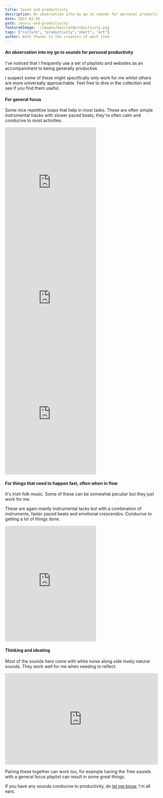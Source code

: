 ```yaml
---
title: Sound and productivity
description: An observation into my go to sounds for personal productivity
date: 2021-02-26
path: /music-and-productivity
featuredImage: ./images/musicandproductivity.png
tags: ["culture", "productivity","short", "art"]
author: With thanks to the creators of each item
---
```

#### An observation into my go to sounds for personal productivity

I've noticed that I frequently use a set of playlists and websites as an accompaniment to being generally productive.

I suspect some of these might specifically only work for me whilst others are more universally approachable. Feel free to dive in the collection and see if you find them useful.

#### For general focus
Some nice repetitive loops that help in most tasks. These are often simple instrumental tracks with slower paced beats, they're often calm and conducive to most activities.

<iframe src="https://open.spotify.com/embed/playlist/74sUjcvpGfdOvCHvgzNEDO" width="300" height="380" frameborder="0" allowtransparency="true" allow="encrypted-media"></iframe>

<br>

<iframe src="https://open.spotify.com/embed/playlist/6YydFkbopnBXccbMIXi9Cg" width="300" height="380" frameborder="0" allowtransparency="true" allow="encrypted-media"></iframe>

<br>

<iframe src="https://open.spotify.com/embed/playlist/0vvXsWCC9xrXsKd4FyS8kM" width="300" height="380" frameborder="0" allowtransparency="true" allow="encrypted-media"></iframe>

#### For things that need to happen fast, often when in flow
It's Irish folk music. Some of these can be somewhat peculiar but they just work for me.

These are again mainly instrumental tacks but with a combination of instruments, faster paced beats and emotional crescendos. Conducive to getting a lot of things done.
<iframe src="https://open.spotify.com/embed/playlist/37i9dQZF1DX9HwI3Crikcm" width="300" height="380" frameborder="0" allowtransparency="true" allow="encrypted-media"></iframe>

#### Thinking and ideating
Most of the sounds here come with white noise along side lovely natural sounds.
They work well for me when needing to reflect.
<iframe src="https://www.tree.fm/" style="border:0px #ffffff none;" name="myiFrame" scrolling="no" frameborder="1" marginheight="0px" marginwidth="0px" height="300px" width="100%" allowfullscreen></iframe>

<br>

Pairing these together can work too, for example having the Tree sounds with a general focus playlist can result in some great things.

If you have any sounds conducive to productivity, do [let me know](/contact), I'm all ears.

